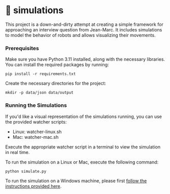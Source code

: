 # 🤖 simulations

This project is a down-and-dirty attempt at creating a simple framework for
approaching an interview question from Jean-Marc. It includes simulations to
model the behavior of robots and allows visualizing their movements.

### Prerequisites

Make sure you have Python 3.11 installed, along with the necessary libraries.
You can install the required packages by running:

``` pip install -r requirements.txt ```

Create the necessary directories for the project:

``` mkdir -p data/json data/output ```

### Running the Simulations

If you'd like a visual representation of the simulations running, you can use
the provided watcher scripts:
- Linux: watcher-linux.sh
- Mac: watcher-mac.sh

Execute the appropriate watcher script in a terminal to view the simulation in
real time.

To run the simulation on a Linux or Mac, execute the following command:

``` python simulate.py ```

To run the simulation on a Windows machine, please first [follow the
instructions provided here](https://system76.com/).
